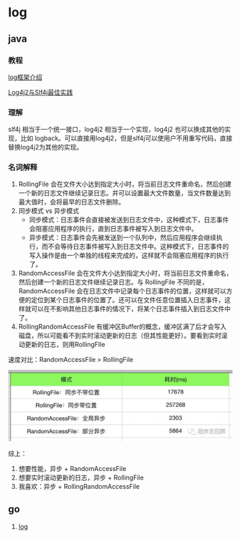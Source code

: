 # log

## java
### 教程

[log框架介绍](https://developer.aliyun.com/article/633179)

[Log4j2与Slf4j最佳实践](https://zhuanlan.zhihu.com/p/36554554)

### 理解

slf4j 相当于一个统一接口，log4j2 相当于一个实现，log4j2 也可以换成其他的实现，比如 logback。可以直接用log4j2，但是slf4j可以使用户不用重写代码，直接替换log4j2为其他的实现。

### 名词解释
1. RollingFile 会在文件大小达到指定大小时，将当前日志文件重命名，然后创建一个新的日志文件继续记录日志。并可以设置最大文件数量，当文件数量达到最大值时，会将最早的日志文件删除。
2. 同步模式 vs 异步模式
    - 同步模式：日志事件会直接被发送到日志文件中，这种模式下，日志事件会阻塞应用程序的执行，直到日志事件被写入到日志文件中。
    - 异步模式：日志事件会先被发送到一个队列中，然后应用程序会继续执行，而不会等待日志事件被写入到日志文件中。这种模式下，日志事件的写入操作是由一个单独的线程来完成的，这样就不会阻塞应用程序的执行了。
3. RandomAccessFile 会在文件大小达到指定大小时，将当前日志文件重命名，然后创建一个新的日志文件继续记录日志。与 RollingFile 不同的是，RandomAccessFile 会在日志文件中记录每个日志事件的位置，这样就可以方便的定位到某个日志事件的位置了。还可以在文件任意位置插入日志事件，这样就可以在不影响其他日志事件的情况下，将某个日志事件插入到日志文件中了。
4. RollingRandomAccessFile  有缓冲区Buffer的概念，缓冲区满了后才会写入磁盘，所以可能看不到实时滚动更新的日志（但其性能更好）。要看到实时滚动更新的日志，则用RollingFIle

速度对比：RandomAccessFile > RollingFile

![速度对比](image.png)

综上：
1. 想要性能，异步 + RandomAccessFile
2. 想要实时滚动更新的日志，异步 + RollingFile
3. 我喜欢：异步 + RollingRandomAccessFile

## go

1. [log](../../计算机语言/Go/log服务.md)